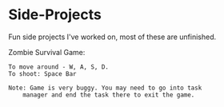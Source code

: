 # Side-Projects
Fun side projects I've worked on, most of these are unfinished.

Zombie Survival Game: 

	To move around - W, A, S, D.
	To shoot: Space Bar

	Note: Game is very buggy. You may need to go into task
        manager and end the task there to exit the game. 

